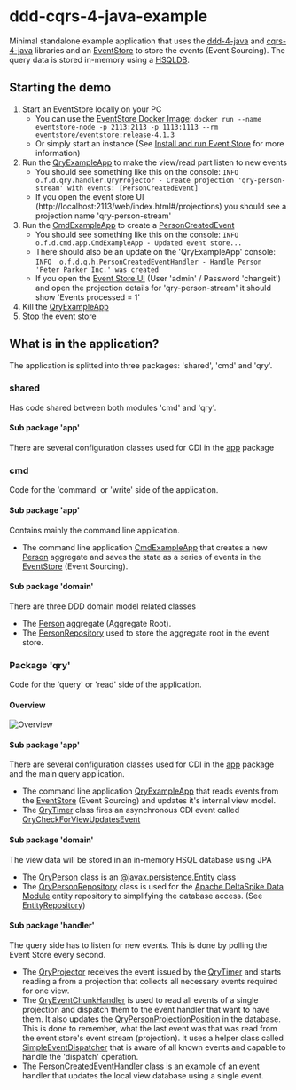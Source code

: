 # ddd-cqrs-4-java-example
Minimal standalone example application that uses the [ddd-4-java](https://github.com/fuinorg/ddd-4-java) and [cqrs-4-java](https://github.com/fuinorg/cqrs-4-java) libraries and an [EventStore](https://eventstore.org/) to store the events (Event Sourcing). The query data is stored in-memory using a [HSQLDB](http://hsqldb.org/).

## Starting the demo

1. Start an EventStore locally on your PC
    * You can use the [EventStore Docker Image](https://hub.docker.com/r/eventstore/eventstore/): ```docker run --name eventstore-node -p 2113:2113 -p 1113:1113 --rm eventstore/eventstore:release-4.1.3```
    * Or simply start an instance (See [Install and run Event Store](https://eventstore.org/docs/server/index.html?tabs=tabid-1) for more information)
2. Run the [QryExampleApp](src/main/java/org/fuin/cqrs4j/example/javasecdi/qry/app/QryExampleApp.java) to make the view/read part listen to new events
     * You should see something like this on the console: ```INFO  o.f.d.qry.handler.QryProjector - Create projection 'qry-person-stream' with events: [PersonCreatedEvent]```
     * If you open the event store UI (http://localhost:2113/web/index.html#/projections) you should see a projection name 'qry-person-stream'
3. Run the [CmdExampleApp](src/main/java/org/fuin/cqrs4j/example/javasecdi/cmd/app/CmdExampleApp.java) to create a [PersonCreatedEvent](src/main/java/org/fuin/cqrs4j/example/javasecdi/shared/domain/PersonCreatedEvent.java)
      * You should see something like this on the console: ```INFO  o.f.d.cmd.app.CmdExampleApp - Updated event store...```
      * There should also be an update on the 'QryExampleApp' console: ```INFO  o.f.d.q.h.PersonCreatedEventHandler - Handle Person 'Peter Parker Inc.' was created``` 
     * If you open the [Event Store UI](http://localhost:2113/web/index.html#/projections) (User 'admin' / Password 'changeit') and open the projection details for 'qry-person-stream' it should show 'Events processed = 1'
4. Kill the [QryExampleApp](src/main/java/org/fuin/cqrs4j/example/javasecdi/qry/app/QryExampleApp.java)
5. Stop the event store

## What is in the application?      
The application is splitted into three packages: 'shared', 'cmd' and 'qry'.

### shared
Has code shared between both modules 'cmd' and 'qry'.

#### Sub package 'app'
There are several configuration classes used for CDI in the [app](src/main/java/org/fuin/cqrs4j/example/javasecdi/shared/app) package 

### cmd
Code for the 'command' or 'write' side of the application.

#### Sub package 'app'
Contains mainly the command line application.
* The command line application [CmdExampleApp](src/main/java/org/fuin/cqrs4j/example/javasecdi/cmd/app/CmdExampleApp.java) that creates a new [Person](src/main/java/org/fuin/cqrs4j/example/javasecdi/cmd/domain/Person.java) aggregate and saves the state as a series of events in the [EventStore](https://eventstore.org/) (Event Sourcing).

#### Sub package 'domain'
There are three DDD domain model related classes
* The [Person](src/main/java/org/fuin/cqrs4j/example/javasecdi/cmd/domain/Person.java) aggregate (Aggregate Root).
* The [PersonRepository](src/main/java/org/fuin/cqrs4j/example/javasecdi/cmd/domain/PersonRepository.java) used to store the aggregate root in the event store.

### Package 'qry'
Code for the 'query' or 'read' side of the application.

#### Overview
![Overview](https://raw.github.com/fuinorg/ddd-cqrs-4-java-example/master/java-se-cdi/doc/ddd-cqrs-4-java-example.png)

#### Sub package 'app'
There are several configuration classes used for CDI in the [app](src/main/java/org/fuin/cqrs4j/example/javasecdi/qry/app) package and the main query application.

* The command line application [QryExampleApp](src/main/java/org/fuin/cqrs4j/example/javasecdi/qry/app/QryExampleApp.java) that reads events from the [EventStore](https://eventstore.org/) (Event Sourcing) and updates it's internal view model.
* The [QryTimer](src/main/java/org/fuin/cqrs4j/example/javasecdi/qry/app/QryTimer.java) class fires an asynchronous CDI event called [QryCheckForViewUpdatesEvent](src/main/java/org/fuin/cqrs4j/example/javasecdi/qry/app/QryCheckForViewUpdatesEvent.java)


#### Sub package 'domain'
The view data will be stored in an in-memory HSQL database using JPA
* The [QryPerson](src/main/java/org/fuin/cqrs4j/example/javasecdi/qry/domain/QryPerson.java) class is an [@javax.persistence.Entity](https://javaee.github.io/javaee-spec/javadocs/javax/persistence/Entity.html) class
* The [QryPersonRepository](src/main/java/org/fuin/cqrs4j/example/javasecdi/qry/domain/QryPersonRepository.java) class is used for the [Apache DeltaSpike Data Module](https://deltaspike.apache.org/documentation/data.html) entity repository to  simplifying the database access. (See [EntityRepository](https://deltaspike.apache.org/javadoc/1.7.2/index.html?org/apache/deltaspike/data/api/EntityRepository.html)) 

#### Sub package 'handler'
The query side has to listen for new events. This is done by polling the Event Store every second.

* The [QryProjector](src/main/java/org/fuin/cqrs4j/example/javasecdi/qry/handler/QryProjector.java) receives the event issued by the [QryTimer](src/main/java/org/fuin/cqrs4j/example/javasecdi/qry/app/QryTimer.java) and starts reading a from a projection that collects all necessary events required for one view.
* The [QryEventChunkHandler](src/main/java/org/fuin/cqrs4j/example/javasecdi/qry/handler/QryEventChunkHandler.java) is used to read all events of a single projection and dispatch them to the event handler that want to have them. It also updates the [QryPersonProjectionPosition](src/main/java/org/fuin/cqrs4j/example/javasecdi/qry/handler/QryPersonProjectionPosition.java) in the database. This is done to remember, what the last event was that was read from the event store's event stream (projection). It uses a helper class called [SimpleEventDispatcher](https://github.com/fuinorg/cqrs-4-java/blob/master/src/main/java/org/fuin/cqrs4j/SimpleEventDispatcher.java) that is aware of all known events and capable to handle the 'dispatch' operation.
* The [PersonCreatedEventHandler](src/main/java/org/fuin/cqrs4j/example/javasecdi/qry/handler/PersonCreatedEventHandler.java) class is an example of an event handler that updates the local view database using a single event.
 
